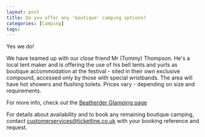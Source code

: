 ```yaml
---
layout: post
title: Do you offer any 'boutique' camping options?
categories: [Camping]
tags: 
---
```


Yes we do!

We have teamed up with our close friend Mr (Tommy) Thompson. He's a local tent maker and is offering the use of his bell tents and yurts as boutique accommodation at the festival - sited in their own exclusive compound, accessed only by those with special wristbands. The area will have hot showers and flushing toilets. Prices vary - depending on size and requirements.

For more info, check out the [Beatherder Glamping page](http://beatherder.co.uk/glamping)

For details about availability and to book any remaining boutique camping, contact [customerservices@ticketline.co.uk](customerservices@ticketline.co.uk) with your booking reference and request.